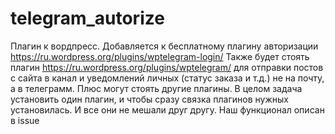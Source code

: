 # telegram_autorize
Плагин к вордпресс. Добавляется к бесплатному плагину авторизации https://ru.wordpress.org/plugins/wptelegram-login/
Также будет стоять плагин https://ru.wordpress.org/plugins/wptelegram/ для отправки постов с сайта в канал и уведомлений личных (статус заказа и т.д.) не на почту, а в телеграмм. Плюс могут стоять другие плагины.
В целом задача установить один плагин, и чтобы сразу связка плагинов нужных установилась. И все они не мешали друг другу.
Наш функционал описан в issue

